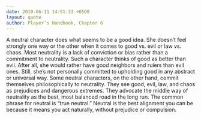 ```yaml
---
date: 2010-06-11 14:51:33 +0500
layout: quote
author: Player’s Handbook, Chapter 6
---
```

A neutral character does what seems to be a good idea. She doesn’t feel strongly one way or the other when it comes to good vs. evil or law vs. chaos. Most neutrality is a lack of conviction or bias rather than a commitment to neutrality. Such a character thinks of good as better than evil. After all, she would rather have good neighbors and rulers than evil ones. Still, she’s not personally committed to upholding good in any abstract or universal way. Some neutral characters, on the other hand, commit themselves philosophically to neutrality. They see good, evil, law, and chaos as prejudices and dangerous extremes. They advocate the middle way of neutrality as the best, most balanced road in the long run. The common phrase for neutral is “true neutral.” Neutral is the best alignment you can be because it means you act naturally, without prejudice or compulsion.